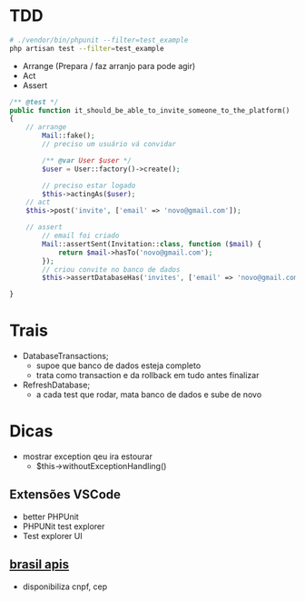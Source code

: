 # TDD
```sh
# ./vendor/bin/phpunit --filter=test_example
php artisan test --filter=test_example
```

- Arrange (Prepara / faz arranjo para pode agir)
- Act
- Assert
```php
/** @test */
public function it_should_be_able_to_invite_someone_to_the_platform()
{
    // arrange
        Mail::fake();
        // preciso um usuário vá convidar

        /** @var User $user */
        $user = User::factory()->create();

        // preciso estar logado
        $this->actingAs($user);
    // act
    $this->post('invite', ['email' => 'novo@gmail.com']);

    // assert
        // email foi criado
        Mail::assertSent(Invitation::class, function ($mail) {
            return $mail->hasTo('novo@gmail.com');
        });
        // criou convite no banco de dados
        $this->assertDatabaseHas('invites', ['email' => 'novo@gmail.com']);

}
```

# Trais
- DatabaseTransactions;
    - supoe que banco de dados esteja completo
    - trata como transaction e da rollback em tudo antes finalizar
- RefreshDatabase;
    - a cada test que rodar, mata banco de dados e sube de novo
# Dicas
- mostrar exception qeu ira estourar 
    - $this->withoutExceptionHandling()
## Extensões VSCode
- better PHPUnit
- PHPUNit test explorer
- Test explorer UI

## [brasil apis](https://brasilapi.com.br/docs)
- disponibiliza cnpf, cep
